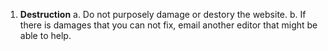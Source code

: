 1. **Destruction**
  a. Do not purposely damage or destory the website.
  b. If there is damages that you can not fix, email another editor that might be able to help.
